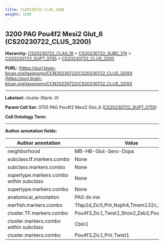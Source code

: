 ```yaml
---
title: CS20230722_CLUS_3200
weight: 3200
---
```

## 3200 PAG Pou4f2 Mesi2 Glut_6 (CS20230722_CLUS_3200)
<b>Hierarchy: </b>
[CS20230722_CLAS_19](../CS20230722_CLAS_19) >
[CS20230722_SUBC_174](../CS20230722_SUBC_174) >
[CS20230722_SUPT_0755](../CS20230722_SUPT_0755) >
[CS20230722_CLUS_3200](../CS20230722_CLUS_3200)

**PURL:** [https://purl.brain-bican.org/taxonomy/CCN20230722/CS20230722_CLUS_3200](https://purl.brain-bican.org/taxonomy/CCN20230722/CS20230722_CLUS_3200)

---


**Labelset:** cluster (Rank: 0)

**Parent Cell Set:** 0755 PAG Pou4f2 Mesi2 Glut_6 ([CS20230722_SUPT_0755](../CS20230722_SUPT_0755))



**Cell Ontology Term:** 

[MARKER GENES.]: #


---

[TRANSFERRED ANNOTATIONS.]: #


[AUTHOR ANNOTATION FIELDS.]: #


**Author annotation fields:**

| Author annotation | Value |
|-------------------|-------|
|neighborhood|MB-HB-Glut-Sero-Dopa|
|subclass.tf.markers.combo|None|
|subclass.markers.combo|None|
|supertype.markers.combo _within subclass_|None|
|supertype.markers.combo|None|
|anatomical_annotation|PAG do me|
|merfish.markers.combo|Tfap2d,Zic5,Prlr,Nxph4,Tmem132c,Zeb2,Osbpl3|
|cluster.TF.markers.combo|Pou4f3,Zic1,Twist1,Shox2,Zeb2,Pou4f1|
|cluster.markers.combo _within subclass_|Cbln1|
|cluster.markers.combo|Pou4f3,Zic1,Prlr,Twist1|
